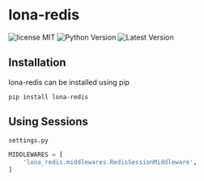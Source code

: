 # lona-redis

![license MIT](https://img.shields.io/pypi/l/lona-redis.svg)
![Python Version](https://img.shields.io/pypi/pyversions/lona-redis.svg)
![Latest Version](https://img.shields.io/pypi/v/lona-redis.svg)


## Installation

lona-redis can be installed using pip

```
pip install lona-redis
```


## Using Sessions

```python
settings.py

MIDDLEWARES = [
    'lona_redis.middlewares.RedisSessionMiddleware',
]
```
